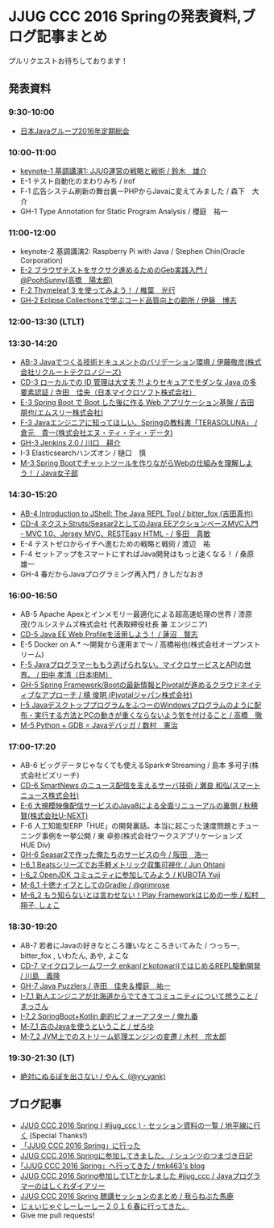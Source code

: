 # JJUG CCC 2016 Springの発表資料,ブログ記事まとめ

プルリクエストお待ちしております！

## 発表資料

### 9:30-10:00
* [日本Javaグループ2016年定期総会](http://www.slideshare.net/jjug/java2016-jjug-cccsoukai)

### 10:00-11:00
* [keynote-1 基調講演1: JJUG運営の戦略と戦術 / 鈴木　雄介](http://www.slideshare.net/yusuke/jjug-jjug-ccc-2016-spring)
* E-1 テスト自動化のまわりみち / irof
* F-1 広告システム刷新の舞台裏ーPHPからJavaに変えてみました / 森下　大介
* GH-1 Type Annotation for Static Program Analysis / 櫻庭　祐一

### 11:00-12:00
* keynote-2 基調講演2: Raspberry Pi with Java / Stephen Chin(Oracle Corporation)
* [E-2 ブラウザテストをサクサク進めるためのGeb実践入門 / @PoohSunny(高橋　陽太郎)](https://speakerdeck.com/poohsunny/burauzatesutowosakusakuzi-dong-hua-surutamefalsegebshi-jian-ru-men-number-jjug-ccc)
* [F-2 Thymeleaf 3 を使ってみよう！ / 椎葉　光行](https://speakerdeck.com/bufferings/welcome-thymeleaf-3-dot-0-number-jjug-ccc-number-ccc-f2)
* [GH-2 Eclipse Collectionsで学ぶコード品質向上の勘所 / 伊藤　博志](http://www.goldmansachs.com/gs-collections/documents/2016-05-21_JJUG_CCC.pdf)

### 12:00-13:30 (LTLT)

### 13:30-14:20
* [AB-3 Javaでつくる技術ドキュメントのバリデーション環境 / 伊藤敬彦(株式会社リクルートテクロノジーズ)](http://www.slideshare.net/recruitcojp/java-62249302)
* [CD-3 ローカルでの ID 管理は大丈夫 ?! よりセキュアでモダンな Java の多要素認証 / 寺田　佳央（日本マイクロソフト株式会社）](http://www.slideshare.net/tyoshio2002/azuread-for-java-62287317)
* [E-3 Spring Boot で Boot した後に作る Web アプリケーション基盤 / 吉田 朋也(エムスリー株式会社)](https://speakerdeck.com/sinsengumi/spring-boot-application-infrastructure)
* [F-3 Javaエンジニアに知ってほしい、Springの教科書「TERASOLUNA」 / 倉元　貴一(株式会社エヌ・ティ・ティ・データ)](http://www.slideshare.net/jjug/javaspringterasoluna-jjugccc-cccf3)
* [GH-3 Jenkins 2.0 / 川口　耕介](http://www.slideshare.net/kohsuke/jenkins-20)
* I-3 Elasticsearchハンズオン / 樋口　慎
* [M-3 Spring Bootでチャットツールを作りながらWebの仕組みを理解しよう！ / Java女子部](http://www.slideshare.net/javawomen/spring-bootweb-62247552)

### 14:30-15:20
* [AB-4 Introduction to JShell: The Java REPL Tool / bitter_fox (吉田真也)](http://www.slideshare.net/bitter_fox/introduction-to-jshell-the-java-repl-tool)
* [CD-4 ネクストStruts/Seasar2としてのJava EEアクションベースMVC入門 - MVC 1.0、Jersey MVC、RESTEasy HTML - / 多田　真敏](https://speakerdeck.com/masatoshitada/java-eeakusiyonbesumvcru-men-number-jjug-ccc-number-ccc-cd4)
* E-4 テストゼロからイチへ進むための戦略と戦術 / 渡辺　祐
* F-4 セットアップをスマートにすればJava開発はもっと速くなる！ / 桑原　雄一
* GH-4 春だからJavaプログラミング再入門 / きしだなおき

### 16:00-16:50
* AB-5 Apache Apexとインメモリー最適化による超高速処理の世界 / 漆原　茂(ウルシステムズ株式会社 代表取締役社長 兼 エンジニア)
* [CD-5 Java EE Web Profileを活用しよう！ / 蓮沼　賢志](http://www.slideshare.net/khasunuma/java-eewebprofile)
* E-5 Docker on A.* ～開発から運用まで～ / 高橋裕也(株式会社オープンストリーム)
* [F-5 Javaプログラマーももう逃げられない。マイクロサービスとAPIの世界。 / 田中 孝清（日本IBM）](http://www.slideshare.net/takakiyo/javaapi-62250041)
* [GH-5 Spring Framework/Bootの最新情報とPivotalが進めるクラウドネイティブなアプローチ / 槙 俊明 (Pivotalジャパン株式会社)](http://www.slideshare.net/makingx/jjugccc-cccgh5-whats-new-in-spring-framework-43-boot-14-pivotals-cloud-native-approach)
* [I-5 JavaデスクトッププログラムをふつーのWindowsプログラムのように配布・実行する方法とPCの動きが重くならないよう気を付けること / 高橋　徹](http://www.slideshare.net/torutk/jjug-ccc-2016-spring-i-5-java)
* [M-5 Python + GDB = Javaデバッガ / 数村　憲治](http://www.slideshare.net/kenjikazumura/python-gdb-java)

### 17:00-17:20
* AB-6 ビッグデータじゃなくても使えるSpark☆Streaming / 島本 多可子(株式会社ビズリーチ)
* [CD-6 SmartNews のニュース配信を支えるサーバ技術 / 瀬良 和弘(スマートニュース株式会社)](http://www.slideshare.net/smartnews/smartnews-kazhiro-sera-smartnewsinc?utm_source=dlvr.it&utm_medium=twitter)
* [E-6 大規模映像配信サービスのJava8による全面リニューアルの裏側 / 秋穂 賢(株式会社U-NEXT)](http://www.slideshare.net/SuguruAkiho/20160521-jjug-cccunext)
* F-6 人工知能型ERP「HUE」の開発裏話。本当に起こった速度問題とチューニング事例を一挙公開 / 東 卓弥(株式会社ワークスアプリケーションズ　HUE Div)
* [GH-6 Seasar2で作った俺たちのサービスの今 / 阪田　浩一](http://www.slideshare.net/jyukutyo/seasar2-62265627)
* [I-6_1 Beatsシリーズでお手軽メトリック収集可視化 / Jun Ohtani](https://speakerdeck.com/johtani/beatssirizudeoshou-qing-metoritukushou-ji-ke-shi-hua)
* [I-6_2 OpenJDK コミュニティに参加してみよう / KUBOTA Yuji](http://www.slideshare.net/YujiKubota/openjdk-jjug)
* [M-6_1 十徳ナイフとしてのGradle / @grimrose](https://nbviewer.jupyter.org/format/slides/github/grimrose/JJUG-CCC-2016-Spring/blob/master/Gradle%20as%20Army%20Knife.ipynb#/)
* [M-6_2 もう知らないとは言わせない！Play Frameworkはじめの一歩 / 松村　翔子, しょこ](https://speakerdeck.com/sdts1017/mouzhi-ranaitohayan-wasenai-play-frameworkhazimefalse-bu-number-jjug-ccc-number-ccc-m62)

### 18:30-19:20
* AB-7 若者にJavaの好きなところ嫌いなところきいてみた / つっちー, bitter_fox , いわたん, あや, よこな
* [CD-7 マイクロフレームワーク enkan(とkotowari)ではじめるREPL駆動開発 / 川島　義隆](http://www.slideshare.net/kawasima/enkankotowarirepl)
* [GH-7 Java Puzzlers / 寺田　佳央＆櫻庭　祐一](http://www.slideshare.net/tyoshio2002/java-puzzlers-jjug-ccc-2016)
* [I-7_1 新人エンジニアが北海道からでてきてコミュニティについて想うこと / まっさん](http://www.slideshare.net/yamamotomasahira/ss-62271787)
* [I-7_2 SpringBoot+Kotlin 劇的ビフォーアフター / 俺九番](https://speakerdeck.com/orekyuu/springboot-plus-kotlin-ju-de-bihuoahuta)
* [M-7_1 古のJavaを使うということ / ぜろゆ](https://speakerdeck.com/zer0u/jjuc-ccc-2016-spring)
* [M-7_2 JVM上でのストリーム処理エンジンの変遷 / 木村　宗太郎](http://www.slideshare.net/SotaroKimura/jvm-62243371)

### 19:30-21:30 (LT)
* [絶対にぬるぽを出さない / やんく (@yy_yank)](http://www.slideshare.net/yyyank/ss-62257220)


## ブログ記事
* [JJUG CCC 2016 Spring ( #jjug_ccc ) - セッション資料の一覧 / 地平線に行く](http://d.hatena.ne.jp/chiheisen/20160521/1463833254) (Special Thanks!)
* [「JJUG CCC 2016 Spring」に行った](http://qiita.com/y_q1m/items/d350d59eda7003d31257)
* [JJUG CCC 2016 Springに参加してきました。 / シュンツのつまづき日記](http://d.hatena.ne.jp/gloryof/20160521/1463834823)
* [｢JJUG CCC 2016 Spring」へ行ってきた / tmk463's blog](http://tmk463.hatenablog.com/entry/2016/05/23/184302)
* [JJUG CCC 2016 Spring参加してLTとかしました #jjug_ccc / Javaプログラマーのはしくれダイアリー](http://yyyank.blogspot.jp/2016/05/jjug-ccc-2016-springlt-jjugccc.html)
* [JJUG CCC 2016 Spring 聴講セッションのまとめ / 我らねぶた馬鹿](http://nebuta.hatenablog.jp/entry/2016/05/23/195514)
* [じぇいじゃぐしーしーしー２０１６春に行ってきた。](http://kotomalism.hatenablog.com/entry/2016/05/24/024231)
* Give me pull requests!
